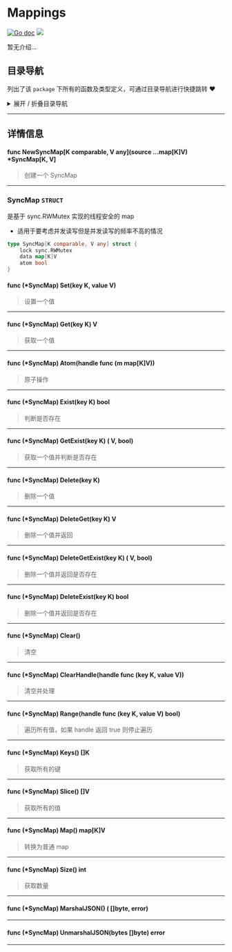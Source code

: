 # Mappings

[![Go doc](https://img.shields.io/badge/go.dev-reference-brightgreen?logo=go&logoColor=white&style=flat)](https://pkg.go.dev/github.com/kercylan98/minotaur)
![](https://img.shields.io/badge/Email-kercylan@gmail.com-green.svg?style=flat)

暂无介绍...


## 目录导航
列出了该 `package` 下所有的函数及类型定义，可通过目录导航进行快捷跳转 ❤️
<details>
<summary>展开 / 折叠目录导航</summary>


> 包级函数定义

|函数名称|描述
|:--|:--
|[NewSyncMap](#NewSyncMap)|创建一个 SyncMap


> 类型定义

|类型|名称|描述
|:--|:--|:--
|`STRUCT`|[SyncMap](#struct_SyncMap)|是基于 sync.RWMutex 实现的线程安全的 map

</details>


***
## 详情信息
#### func NewSyncMap\[K comparable, V any\](source ...map[K]V) *SyncMap[K, V]
<span id="NewSyncMap"></span>
> 创建一个 SyncMap

***
<span id="struct_SyncMap"></span>
### SyncMap `STRUCT`
是基于 sync.RWMutex 实现的线程安全的 map
  - 适用于要考虑并发读写但是并发读写的频率不高的情况
```go
type SyncMap[K comparable, V any] struct {
	lock sync.RWMutex
	data map[K]V
	atom bool
}
```
#### func (*SyncMap) Set(key K, value V)
> 设置一个值
***
#### func (*SyncMap) Get(key K)  V
> 获取一个值
***
#### func (*SyncMap) Atom(handle func (m map[K]V))
> 原子操作
***
#### func (*SyncMap) Exist(key K)  bool
> 判断是否存在
***
#### func (*SyncMap) GetExist(key K) ( V,  bool)
> 获取一个值并判断是否存在
***
#### func (*SyncMap) Delete(key K)
> 删除一个值
***
#### func (*SyncMap) DeleteGet(key K)  V
> 删除一个值并返回
***
#### func (*SyncMap) DeleteGetExist(key K) ( V,  bool)
> 删除一个值并返回是否存在
***
#### func (*SyncMap) DeleteExist(key K)  bool
> 删除一个值并返回是否存在
***
#### func (*SyncMap) Clear()
> 清空
***
#### func (*SyncMap) ClearHandle(handle func (key K, value V))
> 清空并处理
***
#### func (*SyncMap) Range(handle func (key K, value V)  bool)
> 遍历所有值，如果 handle 返回 true 则停止遍历
***
#### func (*SyncMap) Keys()  []K
> 获取所有的键
***
#### func (*SyncMap) Slice()  []V
> 获取所有的值
***
#### func (*SyncMap) Map()  map[K]V
> 转换为普通 map
***
#### func (*SyncMap) Size()  int
> 获取数量
***
#### func (*SyncMap) MarshalJSON() ( []byte,  error)
***
#### func (*SyncMap) UnmarshalJSON(bytes []byte)  error
***
